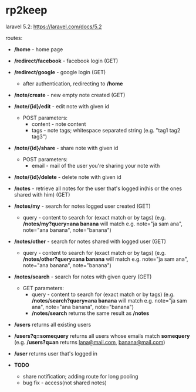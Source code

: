 # rp2keep

laravel 5.2: https://laravel.com/docs/5.2

routes:
* __/home__ - home page
* __/redirect/facebook__ - facebook login (GET)
* __/redirect/google__ - google login (GET)
    * after authentication, redirecting to __/home__

* __/note/create__ - new empty note created (GET)
* __/note/{id}/edit__ - edit note with given id
    * POST parameters: 
        * content - note content
        * tags - note tags; whitespace separated string (e.g. "tag1 tag2 tag3")
* __/note/{id}/share__ - share note with given id
    * POST parameters: 
        * email - mail of the user you're sharing your note with
* __/note/{id}/delete__ - delete note with given id

* __/notes__ - retrieve all notes for the user that's logged in(his or the ones shared with him) (GET)
* __/notes/my__ - search for notes logged user created (GET)
    * query - content to search for (exact match or by tags) (e.g. __/notes/my?query=ana banana__ will match e.g. note="ja sam ana", note="ana banana", note="banana")
* __/notes/other__ - search for notes shared with logged user (GET) 
    * query - content to search for (exact match or by tags) (e.g. __/notes/other?query=ana banana__ will match e.g. note="ja sam ana", note="ana banana", note="banana")
* __/notes/search__ - search for notes with given query (GET)
    * GET parameters:
        * query - content to search for (exact match or by tags) (e.g. __/notes/search?query=ana banana__ will match e.g. note="ja sam ana", note="ana banana", note="banana")
        * __/notes/search__ returns the same result as __/notes__
* __/users__ returns all existing users
* __/users?q=somequery__ returns all users whose emails match __somequery__ (e.g. __/users?q=an__ returns lana@mail.com, banana@mail.com)
* __/user__ returns user that's logged in

* __TODO__ 
    * share notification; adding route for long pooling
    * bug fix - access(not shared notes)
